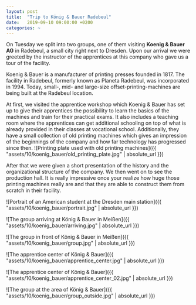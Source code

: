 ```yaml
---
layout: post
title:  "Trip to König & Bauer Radebeul"
date:   2019-09-10 09:00:00 +0200
categories: ~
---
```

On Tuesday we split into two groups, one of them visiting **Koenig & Bauer AG** in Radebeul, a small city right next to Dresden. Upon our arrival we were greeted by the instructor of the apprentices at this company who gave us a tour of the facility.

Koenig & Bauer is a manufacturer of printing presses founded in 1817. The facility in Radebeul, formerly known as Planeta Radebeul, was incorporated in 1994. Today, small-, mid- and large-size offset-printing-machines are being built at the Radebeul location.

At first, we visited the apprentice workshop which Koenig & Bauer has set up to give their apprentices the possibility to learn the basics of the machines and train for their practical exams. It also includes a teaching room where the apprentices can get additional schooling on top of what is already provided in their classes at vocational school. Additionally, they have a small collection of old printing machines which gives an impression of the beginnings of the company and how far technology has progressed since then.
![Printing plate used with old printing machines]({{ "assets/10/koenig_bauer/old_printing_plate.jpg" | absolute_url }})

After that we were given a short presentation of the history and the organizational structure of the company. We then went on to see the production hall. It is really impressive once your realize how huge those printing machines really are and that they are able to construct them from scratch in their facility.

![Portrait of an American student at the Dresden main station]({{ "assets/10/koenig_bauer/portrait.jpg" | absolute_url }})

![The group arriving at König & Bauer in Meißen]({{ "assets/10/koenig_bauer/arriving.jpg" | absolute_url }})

![The group in front of König & Bauer in Meißen]({{ "assets/10/koenig_bauer/group.jpg" | absolute_url }})

![The apprentice center of König & Bauer]({{ "assets/10/koenig_bauer/apprentice_center.jpg" | absolute_url }})

![The apprentice center of König & Bauer]({{ "assets/10/koenig_bauer/apprentice_center_02.jpg" | absolute_url }})

![The group at the area of König & Bauer]({{ "assets/10/koenig_bauer/group_outside.jpg" | absolute_url }})
